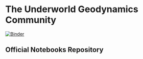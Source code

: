 # The Underworld Geodynamics Community

[![Binder](https://mybinder.org/badge_logo.svg)](https://mybinder.org/v2/gh/underworld-community/official/master)

## Official Notebooks Repository
